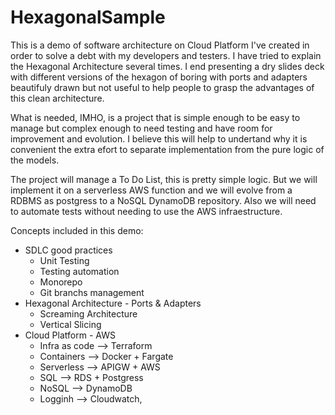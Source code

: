 # HexagonalSample
This is a demo of software architecture on Cloud Platform I've created in order to solve a debt with my developers and testers. I have tried to explain the Hexagonal Architecture several times. I end presenting a dry slides deck with different versions of the hexagon of boring with ports and adapters beautifuly drawn but not useful to help people to grasp the advantages of this clean architecture. 

What is needed, IMHO, is a project that is simple enough to be easy to manage but complex enough to need testing and have room for improvement and evolution. I believe this will help to undertand why it is convenient the extra efort to separate implementation from the pure logic of the models. 

The project will manage a To Do List, this is pretty simple logic. But we will implement it on a serverless AWS function and we will evolve from a RDBMS as postgress to a NoSQL DynamoDB repository. Also we will need to automate tests without needing to use the AWS infraestructure.

Concepts included in this demo:

* SDLC good practices
  * Unit Testing
  * Testing automation
  * Monorepo
  * Git branchs management
* Hexagonal Architecture - Ports & Adapters
  * Screaming Architecture
  * Vertical Slicing
* Cloud Platform - AWS
  * Infra as code --> Terraform
  * Containers --> Docker + Fargate
  * Serverless --> APIGW + AWS
  * SQL --> RDS + Postgress
  * NoSQL --> DynamoDB
  * Logginh --> Cloudwatch, 
